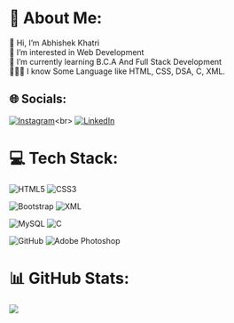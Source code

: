 # 💫 About Me:
👋 Hi, I’m Abhishek Khatri<br>👀 I’m interested in Web Development<br>🌱 I’m currently learning B.C.A And Full Stack Development<br>🧑🏻‍💻 I know Some Language like HTML, CSS, DSA, C, XML.<br> 


## 🌐 Socials:
[![Instagram](https://img.shields.io/badge/Instagram-%23E4405F.svg?logo=Instagram&logoColor=white)](https://instagram.com/@abhishek_2209_)<br>
[![LinkedIn](https://img.shields.io/badge/LinkedIn-%230077B5.svg?logo=linkedin&logoColor=white)](https://linkedin.com/in/AbhishekKhatri) 

# 💻 Tech Stack:
 ![HTML5](https://img.shields.io/badge/html5-%23E34F26.svg?style=for-the-badge&logo=html5&logoColor=white)   ![CSS3](https://img.shields.io/badge/css3-%231572B6.svg?style=for-the-badge&logo=css3&logoColor=white) <br>

 ![Bootstrap](https://img.shields.io/badge/bootstrap-%238511FA.svg?style=for-the-badge&logo=bootstrap&logoColor=white)  ![XML](https://img.shields.io/badge/XML-4489A1.svg?style=for-the-badge&logo=xml&logoColor=white)<br>

 ![MySQL](https://img.shields.io/badge/mysql-4479A1.svg?style=for-the-badge&logo=mysql&logoColor=white)  ![C](https://img.shields.io/badge/c-%2300599C.svg?style=for-the-badge&logo=c&logoColor=white)<br>

 ![GitHub](https://img.shields.io/badge/github-%23121011.svg?style=for-the-badge&logo=github&logoColor=white) ![Adobe Photoshop](https://img.shields.io/badge/adobe%20photoshop-%2331A8FF.svg?style=for-the-badge&logo=adobe%20photoshop&logoColor=white) 
 
# 📊 GitHub Stats:

![](https://github-readme-stats.vercel.app/api/top-langs/?username=Abhi220905&theme=dark&hide_border=true&include_all_commits=false&count_private=false&layout=compact)

<!-- Proudly created with GPRM ( https://gprm.itsvg.in ) -->
